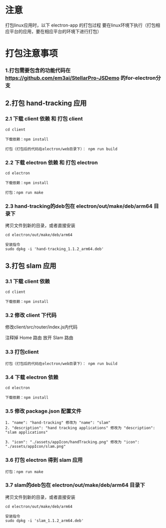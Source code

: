 # 注意
打包linux应用时，以下 electron-app 的打包过程 要在linux环境下执行（打包相应平台的应用，要在相应平台的环境下进行打包）
# 打包注意事项

### 1.打包需要包含的功能代码在 https://github.com/em3ai/StellarPro-JSDemo 的for-electron分支

## 2.打包 hand-tracking 应用
### 2.1 下载 client 依赖 和 打包 client 
```
cd client

下载依赖：npm install

打包（打包后的代码在electron/web目录下）： npm run build
```
### 2.2 下载 electron 依赖 和 打包 electron
```
cd electron

下载依赖：npm install

打包：npm run make

```
### 2.3 hand-tracking的deb包在 electron/out/make/deb/arm64 目录下
拷贝文件到新的目录，或者直接安装
```
cd electron/out/make/deb/arm64

安装指令
sudo dpkg -i 'hand-tracking_1.1.2_arm64.deb'
```
## 3.打包 slam 应用
### 3.1 下载 client 依赖
```
cd client

下载依赖：npm install
```
### 3.2 修改 client 下代码
修改client/src/router/index.js内代码

注释掉 Home 路由
放开 Slam 路由

### 3.3 打包client
```
打包（打包后的代码在electron/web目录下）： npm run build
```
### 3.4 下载 electron 依赖
```
cd electron

下载依赖：npm install
```
### 3.5 修改 package.json 配置文件
```
1. "name": "hand-tracking" 修改为 "name": "slam"
2. "description": "hand tracking applications" 修改为 "description": "slam applications"

3. "icon": "./assets/appIcon/handTracking.png" 修改为 "icon": "./assets/appIcon/slam.png"
```
### 3.6 打包 electron 得到 slam 应用
```
打包：npm run make
```
### 3.7 slam的deb包在 electron/out/make/deb/arm64 目录下
拷贝文件到新的目录，或者直接安装
```
cd electron/out/make/deb/arm64

安装指令
sudo dpkg -i 'slam_1.1.2_arm64.deb'
```